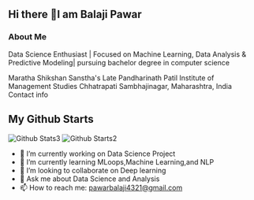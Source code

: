 ## Hi there 👋I am Balaji Pawar

### About Me 
Data Science Enthusiast | Focused on Machine Learning, Data Analysis & Predictive Modeling| pursuing bachelor degree in computer science

Maratha Shikshan Sanstha's Late Pandharinath Patil Institute of Management Studies
Chhatrapati Sambhajinagar, Maharashtra, India  Contact info

## My Github Starts
![Github Stats3](https://github-readme-stats.vercel.app/api?username=balajipawar4321)
![Github Starts2](https://github-readme-stats.vercel.app/api/top-langs/?username=balajipawar4321)

- 🔭 I’m currently working on Data Science Project
- 🌱 I’m currently learning MLoops,Machine Learning,and NLP
- 👯 I’m looking to collaborate on Deep learning
- 💬 Ask me about Data Science and Analysis
- 📫 How to reach me: pawarbalaji4321@gmail.com

<!--
**balajipawar4321/balajipawar4321** is a ✨ _special_ ✨ repository because its `README.md` (this file) appears on your GitHub profile.

Here are some ideas to get you started:

- 🔭 I’m currently working on ...
- 🌱 I’m currently learning ...
- 👯 I’m looking to collaborate on ...
- 🤔 I’m looking for help with ...
- 💬 Ask me about ...
- 📫 How to reach me: ...
- 😄 Pronouns: ...
- ⚡ Fun fact: ...
-->
